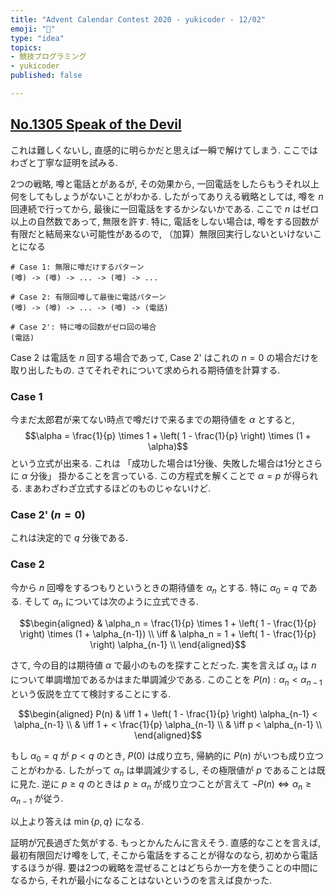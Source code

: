 ```yaml
---
title: "Advent Calendar Contest 2020 - yukicoder - 12/02"
emoji: "💭"
type: "idea"
topics:
- 競技プログラミング
- yukicoder
published: false

---
```


## [No.1305 Speak of the Devil](https://yukicoder.me/problems/no/1305)

これは難しくないし, 直感的に明らかだと思えば一瞬で解けてしまう.
ここではわざと丁寧な証明を試みる.

2つの戦略, 噂と電話とがあるが, その効果から, 一回電話をしたらもうそれ以上何をしてもしょうがないことがわかる.  したがってありえる戦略としては, 噂を $n$ 回連続で行ってから, 最後に一回電話をするかシないかである.  ここで $n$ はゼロ以上の自然数であって, 無限を許す.  特に, 電話をしない場合は, 噂をする回数が有限だと結局来ない可能性があるので, （加算）無限回実行しないといけないことになる

```
# Case 1: 無限に噂だけするパターン
(噂) -> (噂) -> ... -> (噂) -> ...

# Case 2: 有限回噂して最後に電話パターン
(噂) -> (噂) -> ... -> (噂) -> (電話)

# Case 2': 特に噂の回数がゼロ回の場合
(電話)
```

Case 2 は電話を $n$ 回する場合であって, Case 2' はこれの $n=0$ の場合だけを取り出したもの.
さてそれぞれについて求められる期待値を計算する.

### Case 1

今まだ太郎君が来てない時点で噂だけで来るまでの期待値を $\alpha$ とすると,
$$\alpha = \frac{1}{p} \times 1 + \left( 1 - \frac{1}{p} \right) \times (1 + \alpha)$$
という立式が出来る.
これは 「成功した場合は1分後、失敗した場合は1分とさらに $\alpha$ 分後」 掛かることを言っている.  この方程式を解くことで $\alpha = p$ が得られる.  まあわざわざ立式するほどのものじゃないけど.

### Case 2' ($n=0$)

これは決定的で $q$ 分後である.

### Case 2

今から $n$ 回噂をするつもりというときの期待値を $\alpha_n$ とする.
特に $\alpha_0 = q$ である.
そして $\alpha_n$ については次のように立式できる.

$$\begin{aligned}
& \alpha_n = \frac{1}{p} \times 1 + \left( 1 - \frac{1}{p} \right) \times (1 + \alpha_{n-1}) \\
\iff & \alpha_n = 1 + \left( 1 - \frac{1}{p} \right) \alpha_{n-1} \\
\end{aligned}$$

さて, 今の目的は期待値 $\alpha$ で最小のものを探すことだった.
実を言えば $\alpha_n$ は $n$ について単調増加であるかはまた単調減少である.
このことを $P(n) : \alpha_n < \alpha_{n-1}$ という仮説を立てて検討することにする.

$$\begin{aligned}
P(n)
& \iff 1 + \left( 1 - \frac{1}{p} \right) \alpha_{n-1} < \alpha_{n-1} \\
& \iff 1 + < \frac{1}{p} \alpha_{n-1} \\
& \iff p < \alpha_{n-1} \\
\end{aligned}$$

もし $\alpha_0 = q$ が $p<q$ のとき, $P(0)$ は成り立ち, 帰納的に $P(n)$ がいつも成り立つことがわかる.  したがって $\alpha_n$ は単調減少するし, その極限値が $p$ であることは既に見た.
逆に $p \geq q$ のときは $p \geq \alpha_n$ が成り立つことが言えて $\lnot P(n) \iff \alpha_n \geq \alpha_{n-1}$ が従う.

以上より答えは $\min\{p,q\}$ になる.

証明が冗長過ぎた気がする.
もっとかんたんに言えそう.
直感的なことを言えば, 最初有限回だけ噂をして, そこから電話をすることが得なのなら, 初めから電話するほうが得.
要は2つの戦略を混ぜることはどちらか一方を使うことの中間になるから, それが最小になることはないというのを言えば良かった.

